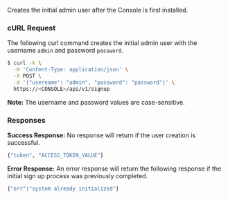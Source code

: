 Creates the initial admin user after the Console is first installed.

### cURL Request

The following curl command creates the initial admin user with the username `admin` and password `password`.

```bash
$ curl -k \
  -H 'Content-Type: application/json' \
  -X POST \
  -d '{"username": "admin", "password": "password"}' \
  https://<CONSOLE>/api/v1/signup
```

**Note:** The username and password values are case-sensitive.

### Responses

**Success Response:** No response will return if the user creation is successful.

```bash
{"token", "ACCESS_TOKEN_VALUE"}
```

**Error Response:** An error response will return the following response if the initial sign up process was previously completed.

```bash
{"err":"system already initialized"}
```
